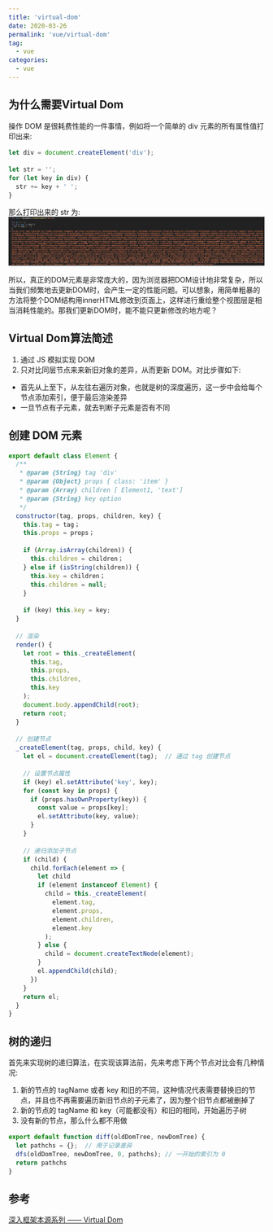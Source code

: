 ```yaml
---
title: 'virtual-dom'
date: 2020-03-26
permalink: 'vue/virtual-dom'
tag:
  - vue
categories:
  - vue
---
```


## 为什么需要Virtual Dom

操作 DOM 是很耗费性能的一件事情，例如将一个简单的 div 元素的所有属性值打印出来:

```js
let div = document.createElement('div');

let str = '';
for (let key in div) {
  str += key + ' ';
}
```

那么打印出来的 str 为:
![div_attr](./images/div_attr.jpg)

所以，真正的DOM元素是非常庞大的，因为浏览器把DOM设计地非常复杂，所以当我们频繁地去更新DOM时，会产生一定的性能问题。可以想象，用简单粗暴的方法将整个DOM结构用innerHTML修改到页面上，这样进行重绘整个视图层是相当消耗性能的。那我们更新DOM时，能不能只更新修改的地方呢？

## Virtual Dom算法简述

1. 通过 JS 模拟实现 DOM
2. 只对比同层节点来来新旧对象的差异，从而更新 DOM。对比步骤如下:
  - 首先从上至下，从左往右遍历对象，也就是树的深度遍历，这一步中会给每个节点添加索引，便于最后渲染差异
  - 一旦节点有子元素，就去判断子元素是否有不同

## 创建 DOM 元素

```js
export default class Element {
  /**
   * @param {String} tag 'div'
   * @param {Object} props { class: 'item' }
   * @param {Array} children [ Element1, 'text']
   * @param {String} key option
   */
  constructor(tag, props, children, key) {
    this.tag = tag；
    this.props = props；

    if (Array.isArray(children)) {
      this.children = children；
    } else if (isString(children)) {
      this.key = children；
      this.children = null;
    }

    if (key) this.key = key;
  }

  // 渲染
  render() {
    let root = this._createElement(
      this.tag,
      this.props,
      this.children,
      this.key
    );
    document.body.appendChild(root);
    return root;
  }

  // 创建节点
  _createElement(tag, props, child, key) {
    let el = document.createElement(tag);  // 通过 tag 创建节点

    // 设置节点属性
    if (key) el.setAttribute('key', key);
    for (const key in props) {
      if (props.hasOwnProperty(key)) {
        const value = props[key];
        el.setAttribute(key, value);
      }
    }

    // 递归添加子节点
    if (child) {
      child.forEach(element => {
        let child
        if (element instanceof Element) {
          child = this._createElement(
            element.tag,
            element.props,
            element.children,
            element.key
          );
        } else {
          child = document.createTextNode(element);
        }
        el.appendChild(child);
      })
    }
    return el;
  }
}
```

## 树的递归

首先来实现树的递归算法，在实现该算法前，先来考虑下两个节点对比会有几种情况:

1. 新的节点的 tagName 或者 key 和旧的不同，这种情况代表需要替换旧的节点，并且也不再需要遍历新旧节点的子元素了，因为整个旧节点都被删掉了
2. 新的节点的 tagName 和 key（可能都没有）和旧的相同，开始遍历子树
3. 没有新的节点，那么什么都不用做

```js
export default function diff(oldDomTree, newDomTree) {
  let pathchs = {};  // 用于记录差异
  dfs(oldDomTree, newDomTree, 0, pathchs); // 一开始的索引为 0
  return pathchs
}
```

## 参考

[深入框架本源系列 —— Virtual Dom](https://juejin.cn/post/6844903615652610055)
